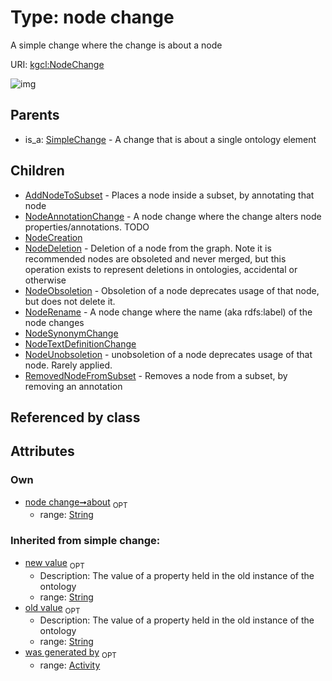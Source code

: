 
# Type: node change


A simple change where the change is about a node

URI: [kgcl:NodeChange](http://w3id.org/kgclNodeChange)


![img](http://yuml.me/diagram/nofunky;dir:TB/class/[SimpleChange],[RemovedNodeFromSubset],[NodeUnobsoletion],[NodeTextDefinitionChange],[NodeSynonymChange],[NodeRename],[NodeObsoletion],[NodeDeletion],[NodeCreation],[NodeChange&#124;about:string%20%3F;old_value(i):string%20%3F;new_value(i):string%20%3F]^-[RemovedNodeFromSubset],[NodeChange]^-[NodeUnobsoletion],[NodeChange]^-[NodeTextDefinitionChange],[NodeChange]^-[NodeSynonymChange],[NodeChange]^-[NodeRename],[NodeChange]^-[NodeObsoletion],[NodeChange]^-[NodeDeletion],[NodeChange]^-[NodeCreation],[NodeChange]^-[NodeAnnotationChange],[NodeChange]^-[AddNodeToSubset],[SimpleChange]^-[NodeChange],[NodeAnnotationChange],[AddNodeToSubset],[Activity])

## Parents

 *  is_a: [SimpleChange](SimpleChange.md) - A change that is about a single ontology element

## Children

 * [AddNodeToSubset](AddNodeToSubset.md) - Places a node inside a subset, by annotating that node
 * [NodeAnnotationChange](NodeAnnotationChange.md) - A node change where the change alters node properties/annotations. TODO
 * [NodeCreation](NodeCreation.md)
 * [NodeDeletion](NodeDeletion.md) - Deletion of a node from the graph. Note it is recommended nodes are obsoleted and never merged, but this operation exists to represent deletions in ontologies, accidental or otherwise
 * [NodeObsoletion](NodeObsoletion.md) - Obsoletion of a node deprecates usage of that node, but does not delete it.
 * [NodeRename](NodeRename.md) - A node change where the name (aka rdfs:label) of the node changes
 * [NodeSynonymChange](NodeSynonymChange.md)
 * [NodeTextDefinitionChange](NodeTextDefinitionChange.md)
 * [NodeUnobsoletion](NodeUnobsoletion.md) - unobsoletion of a node deprecates usage of that node. Rarely applied.
 * [RemovedNodeFromSubset](RemovedNodeFromSubset.md) - Removes a node from a subset, by removing an annotation

## Referenced by class


## Attributes


### Own

 * [node change➞about](node_change_about.md)  <sub>OPT</sub>
    * range: [String](types/String.md)

### Inherited from simple change:

 * [new value](new_value.md)  <sub>OPT</sub>
    * Description: The value of a property held in the old instance of the ontology
    * range: [String](types/String.md)
 * [old value](old_value.md)  <sub>OPT</sub>
    * Description: The value of a property held in the old instance of the ontology
    * range: [String](types/String.md)
 * [was generated by](was_generated_by.md)  <sub>OPT</sub>
    * range: [Activity](Activity.md)
